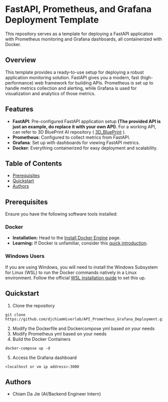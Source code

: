 # FastAPI, Prometheus, and Grafana Deployment Template

This repository serves as a template for deploying a FastAPI application with Prometheus monitoring and Grafana dashboards, all containerized with Docker.

## Overview

This template provides a ready-to-use setup for deploying a robust application monitoring solution. FastAPI gives you a modern, fast (high-performance) web framework for building APIs. Prometheus is set up to handle metrics collection and alerting, while Grafana is used for visualization and analytics of those metrics.

## Features

- **FastAPI**: Pre-configured FastAPI application setup **(The provided API is just an example, do replace it with your own API)**. For a working API, can refer to 3D BluePrint AI repository ( [3D_BluePrint](https://github.com/HiverlabResearchAndDevelopment/3dblueprinting) ).
- **Prometheus**: Configured to collect metrics from FastAPI.
- **Grafana**: Set up with dashboards for viewing FastAPI metrics.
- **Docker**: Everything containerized for easy deployment and scalability.

## Table of Contents

- [Prerequisites](#prerequisites)
- [Quickstart](#quickstart)
- [Authors](#authors)


## Prerequisites

Ensure you have the following software tools installed:

### Docker

- **Installation:** Head to the [Install Docker Engine](https://www.docker.com/get-started) page.
- **Learning:** If Docker is unfamiliar, consider this [quick introduction](https://docs.docker.com/get-started/overview/).

### Windows Users

If you are using Windows, you will need to install the Windows Subsystem for Linux (WSL) to run the Docker commands natively in a Linux environment. Follow the official [WSL installation guide](https://docs.microsoft.com/en-us/windows/wsl/install) to set this up.

## Quickstart

1.  Clone the repository
```shell
git clone https://github.com/djchiamHiverlab/API_Prometheus_Grafana_Deployment.git
```
2. Modify the Dockerfile and Dockercompose yml based on your needs
3. Modify Prometheus yml based on your needs
4. Build the Docker Containers
```shell
docker-compose up -d
```
5. Access the Grafana dashboard
```shell
<localhost or vm ip address>:3000
```

## Authors

* Chiam Da Jie (AI/Backend Engineer Intern)



 
